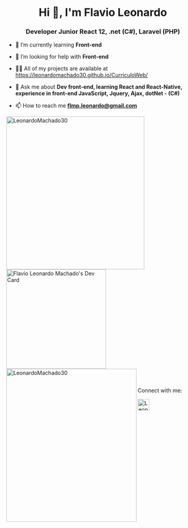 <h1 align="center">Hi 👋, I'm Flavio Leonardo</h1>
<h3 align="center">Developer Junior React 12, .net (C#), Laravel (PHP)</h3>

- 🌱 I’m currently learning **Front-end**

- 🤝 I’m looking for help with **Front-end**

- 👨‍💻 All of my projects are available at https://leonardomachado30.github.io/CurriculoWeb/

- 💬 Ask me about **Dev front-end, learning React and React-Native, experience in front-end JavaScript, Jquery, Ajax, dotNet - (C#)**

- 📫 How to reach me **flmp.leonardo@gmail.com**

<img align="left" width="360px" height="400px" src="https://github-readme-stats.vercel.app/api?username=LeonardoMachado30&show_icons=true&theme=merko&locale=en&hide=total-issues,contributed-to" alt="LeonardoMachado30" /><a align="rigth"  href="https://app.daily.dev/flavioleonardo"><img src="https://api.daily.dev/devcards/48316c647f9a4b22b61065654415f434.png?r=oko" width="260" alt="Flavio Leonardo Machado's Dev Card"/></a><img align="left" width="340px" height="400px" src="https://github-readme-stats.vercel.app/api/top-langs/?username=LeonardoMachado30&layout=compact" alt="LeonardoMachado30" />
<br>
<br>
<br>
<p>Connect with me:</p>
<a href="https://www.linkedin.com/in/flavio-leonardo-ads/" target="blank"><img align="center" src="https://cdn-icons-png.flaticon.com/512/174/174857.png" alt="LeonardoMachado30" height="30" width="30" /></a>


